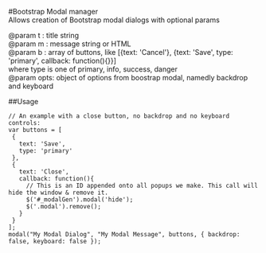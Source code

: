 #Bootstrap Modal manager  
Allows creation of Bootstrap modal dialogs with optional params  
  
@param t : title string  
@param m : message string or HTML  
@param b : array of buttons, like [{text: 'Cancel'}, {text: 'Save', type: 'primary', callback: function(){}}]  
where type is one of primary, info, success, danger  
@param opts: object of options from boostrap modal, namedly backdrop and keyboard  
  
##Usage  
  
    // An example with a close button, no backdrop and no keyboard controls:
    var buttons = [
     {
       text: 'Save',
       type: 'primary'
     },
     {
       text: 'Close',
       callback: function(){
         // This is an ID appended onto all popups we make. This call will hide the window & remove it.
         $('#_modalGen').modal('hide');
         $('.modal').remove();
       }
     }
    ];
    modal("My Modal Dialog", "My Modal Message", buttons, { backdrop: false, keyboard: false });
